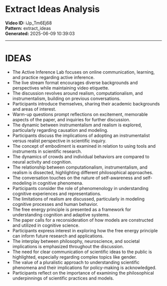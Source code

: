# Extract Ideas Analysis

**Video ID:** iJp_Tm6Ej68  
**Pattern:** extract_ideas  
**Generated:** 2025-06-09 10:39:03  

---

# IDEAS

- The Active Inference Lab focuses on online communication, learning, and practice regarding active inference.
- The live stream format encourages diverse backgrounds and perspectives while maintaining video etiquette.
- The discussion revolves around realism, computationalism, and instrumentalism, building on previous conversations.
- Participants introduce themselves, sharing their academic backgrounds and areas of interest.
- Warm-up questions prompt reflections on excitement, memorable aspects of the paper, and inquiries for further discussion.
- The dynamic between instrumentalism and realism is explored, particularly regarding causation and modeling.
- Participants discuss the implications of adopting an instrumentalist versus realist perspective in scientific inquiry.
- The concept of embodiment is examined in relation to using tools and instruments in scientific research.
- The dynamics of crowds and individual behaviors are compared to neural activity and cognition.
- The relationship between computationalism, instrumentalism, and realism is dissected, highlighting different philosophical approaches.
- The conversation touches on the nature of self-awareness and self-modeling in cognitive phenomena.
- Participants consider the role of phenomenology in understanding cognitive experiences and representations.
- The limitations of realism are discussed, particularly in modeling cognitive processes and human behavior.
- The free energy principle is presented as a framework for understanding cognition and adaptive systems.
- The paper calls for a reconsideration of how models are constructed and utilized in cognitive science.
- Participants express interest in exploring how the free energy principle can inform future research and applications.
- The interplay between philosophy, neuroscience, and societal implications is emphasized throughout the discussion.
- The need for clear communication of scientific ideas to the public is highlighted, especially regarding complex topics like gender.
- The value of a pluralistic approach to understanding scientific phenomena and their implications for policy-making is acknowledged.
- Participants reflect on the importance of examining the philosophical underpinnings of scientific practices and models.